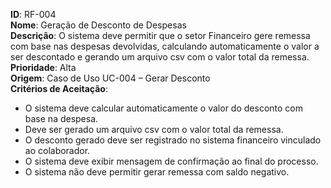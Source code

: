 **ID**: RF-004  
**Nome**: Geração de Desconto de Despesas  
**Descrição**: O sistema deve permitir que o setor Financeiro gere remessa com base nas despesas devolvidas, calculando automaticamente o valor a ser descontado e gerando um arquivo csv com o valor total da remessa.  
**Prioridade**: Alta  
**Origem**: Caso de Uso UC-004 – Gerar Desconto  
**Critérios de Aceitação**:
- O sistema deve calcular automaticamente o valor do desconto com base na despesa.
- Deve ser gerado um arquivo csv com o valor total da remessa.
- O desconto gerado deve ser registrado no sistema financeiro vinculado ao colaborador.
- O sistema deve exibir mensagem de confirmação ao final do processo.
- O sistema não deve permitir gerar remessa com saldo negativo.